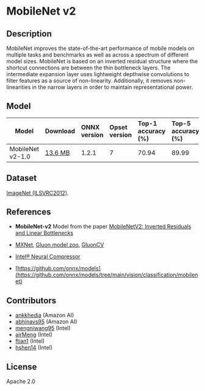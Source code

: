 <!--- SPDX-License-Identifier: Apache-2.0 -->

# MobileNet v2

## Description
MobileNet improves the state-of-the-art performance of mobile models on multiple tasks and benchmarks as well as across a spectrum of different model sizes. MobileNet is based on an inverted residual structure where the shortcut connections are between the thin bottleneck layers. The intermediate expansion layer uses lightweight depthwise convolutions to filter features as a source of non-linearity. Additionally, it removes non-linearities in the narrow layers in order to maintain representational power.

## Model
|Model              |Download                       |ONNX version   |Opset version  |Top-1 accuracy (%) |Top-5 accuracy (%) |
|-------------------|:------------------------------|:--------------|:--------------|:------------------|:------------------|
|MobileNet v2-1.0   |[13.6 MB](mobilenetv2-7.onnx)  |1.2.1          |7              |70.94              |89.99              |

## Dataset
[ImageNet (ILSVRC2012)](http://www.image-net.org/challenges/LSVRC/2012/).

## References
* **MobileNet-v2** Model from the paper [MobileNetV2: Inverted Residuals and Linear Bottlenecks](https://arxiv.org/abs/1801.04381)

* [MXNet](http://mxnet.incubator.apache.org), [Gluon model zoo](https://mxnet.incubator.apache.org/api/python/gluon/model_zoo.html), [GluonCV](https://gluon-cv.mxnet.io)

* [Intel® Neural Compressor](https://github.com/intel/neural-compressor)

* [https://github.com/onnx/models](https://github.com/onnx/models/tree/main/vision/classification/mobilenet)

## Contributors
* [ankkhedia](https://github.com/ankkhedia) (Amazon AI)
* [abhinavs95](https://github.com/abhinavs95) (Amazon AI)
* [mengniwang95](https://github.com/mengniwang95) (Intel)
* [airMeng](https://github.com/airMeng) (Intel)
* [ftian1](https://github.com/ftian1) (Intel)
* [hshen14](https://github.com/hshen14) (Intel)

## License
Apache 2.0

